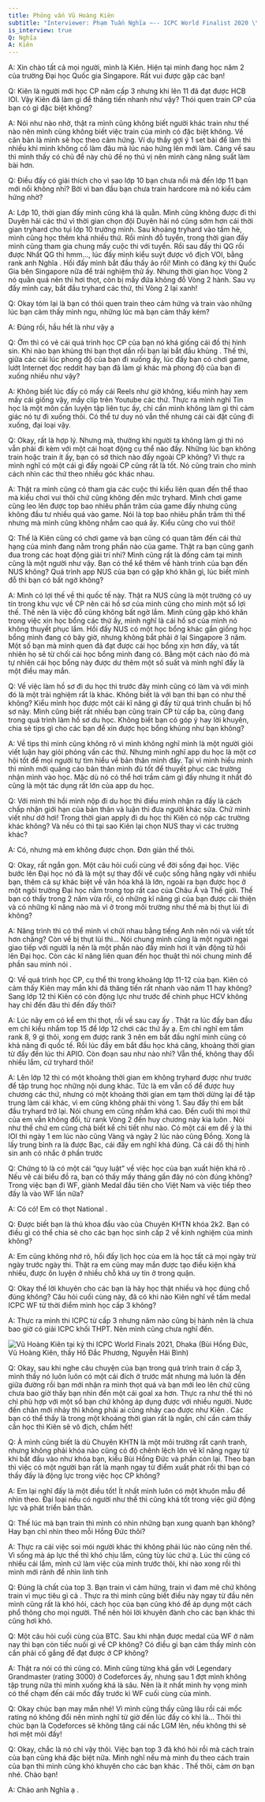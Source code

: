 ```yaml
---
title: Phỏng vấn Vũ Hoàng Kiên
subtitle: "Interviewer: Phạm Tuấn Nghĩa ~-- ICPC World Finalist 2020 \\& 2022"
is_interview: true
Q: Nghĩa
A: Kiên
---
```

A: Xin chào tất cả mọi người, mình là Kiên. Hiện tại mình đang học năm 2 của trường Đại học Quốc gia Singapore. Rất vui được gặp các bạn!

Q: Kiên là người mới học CP năm cấp 3 nhưng khi lên 11 đã đạt được HCB IOI. Vậy Kiên đã làm gì để thăng tiến nhanh như vậy? Thói quen train CP của bạn có gì đặc biệt không?

A: Nói như nào nhờ, thật ra mình cũng không biết người khác train như thế nào nên mình cũng không biết việc train của mình có đặc biệt không. Về căn bản là mình sẽ học theo cảm hứng. Ví dụ thầy gợi ý 1 set bài để làm thì nhiều khi mình không cố làm đâu mà lúc nào hứng lên mới làm. Càng về sau thì mình thấy có chủ đề này chủ đề nọ thú vị nên mình càng năng suất làm bài hơn.

Q: Điều đấy có giải thích cho vì sao lớp 10 bạn chưa nổi mà đến lớp 11 bạn mới nổi không nhỉ? Bởi vì ban đầu bạn chưa train hardcore mà nó kiểu cảm hứng nhờ?

A: Lớp 10, thời gian đấy mình cũng khá là quằn. Mình cũng không được đi thi Duyên hải các thứ vì thời gian chọn đội Duyên hải nó cũng sớm hơn cái thời gian tryhard cho tụi lớp 10 trường mình. Sau khoảng tryhard vào tầm hè, mình cũng học thêm khá nhiều thứ. Rồi mình đỗ tuyển, trong thời gian đấy mình cũng tham gia chung mấy cuộc thi với tuyển. Rồi sau đấy thi QG rồi được Nhất QG thì hmm…, lúc đấy mình kiểu suýt được vô địch VOI, bằng rank anh Nghĩa . Hồi đấy mình bắt đầu thấy ảo rồi! Mình có đăng ký thi Quốc Gia bên Singapore nữa để trải nghiệm thử ấy. Nhưng thời gian học Vòng 2 nó quằn quá nên thi hơi thọt, còn bị mấy đứa không đỗ Vòng 2 hành. Sau vụ đấy mình cay, bắt đầu tryhard các thứ, thi Vòng 2 lại xanh!

Q: Okay tóm lại là bạn có thói quen train theo cảm hứng và train vào những lúc bạn cảm thấy mình ngu, những lúc mà bạn cảm thấy kém?

A: Đúng rồi, hầu hết là như vậy ạ

Q: Ờm thì có vẻ cái quá trình học CP của bạn nó khá giống cái đồ thị hình sin. Khi nào bạn khủng thì bạn thọt dần rồi bạn lại bắt đầu khủng . Thế thì, giữa các cái lúc phong độ của bạn đi xuống ấy, lúc đấy bạn có chơi game, lướt Internet đọc reddit hay bạn đã làm gì khác mà phong độ của bạn đi xuống nhiều như vậy?

A: Không biết lúc đấy có mấy cái Reels như giờ không, kiểu mình hay xem mấy cái giống vậy, mấy clip trên Youtube các thứ. Thực ra mình nghĩ Tin học là một môn cần luyện tập liên tục ấy, chỉ cần mình không làm gì thì cảm giác nó tự đi xuống thôi. Có thể tư duy nó vẫn thế nhưng cái cài đặt cũng đi xuống, đại loại vậy.

Q: Okay, rất là hợp lý. Nhưng mà, thường khi người ta không làm gì thì nó vẫn phải đi kèm với một cái hoạt động cụ thể nào đấy. Những lúc bạn không train hoặc train ít ấy, bạn có sở thích nào đấy ngoài CP không? Vì thực ra mình nghĩ có một cái gì đấy ngoài CP cũng rất là tốt. Nó cũng train cho mình cách nhìn các thứ theo nhiều góc khác nhau.

A: Thật ra mình cũng có tham gia các cuộc thi kiểu liên quan đến thể thao mà kiểu chơi vui thôi chứ cũng không đến mức tryhard. Mình chơi game cũng leo lên được top bao nhiêu phần trăm của game đấy nhưng cũng không đầu tư nhiều quá vào game. Nói là top bao nhiêu phần trăm thì thế nhưng mà mình cũng không nhắm cao quá ấy. Kiểu cũng cho vui thôi!

Q: Thế là Kiên cũng có chơi game và bạn cũng có quan tâm đến cái thứ hạng của mình đang nằm trong phần nào của game. Thật ra bạn cũng ganh đua trong các hoạt động giải trí nhỉ? Mình cũng rất là đồng cảm tại mình cũng là một người như vậy. Bạn có thể kể thêm về hành trình của bạn đến NUS không? Quá trình app NUS của bạn có gặp khó khăn gì, lúc biết mình đỗ thì bạn có bất ngờ không?

A: Mình có lợi thế về thi quốc tế này. Thật ra NUS cũng là một trường có uy tín trong khu vực về CP nên cái hồ sơ của mình cũng cho mình một số lợi thế. Thế nên là việc đỗ cũng không bất ngờ lắm. Mình cũng gặp khó khăn trong việc xin học bổng các thứ ấy, mình nghĩ là cái hồ sơ của mình nó không thuyết phục lắm. Hồi đấy NUS có một học bổng khác gần giống học bổng mình đang có bây giờ, nhưng không bắt phải ở lại Singapore 3 năm. Một số bạn mà mình quen đã đạt được cái học bổng xịn hơn đấy, và tất nhiên họ sẽ từ chối cái học bổng mình đang có. Bằng một cách nào đó mà tự nhiên cái học bổng này được dư thêm một số suất và mình nghĩ đấy là một điều may mắn.

Q: Về việc làm hồ sơ đi du học thì trước đây mình cũng có làm và với mình đó là một trải nghiệm rất là khác. Không biết là với bạn thì bạn có như thế không? Kiểu mình học được một cái kĩ năng gì đấy từ quá trình chuẩn bị hồ sơ này. Mình cũng biết rất nhiều bạn cũng train CP từ cấp ba, cũng đang trong quá trình làm hồ sơ du học. Không biết bạn có góp ý hay lời khuyên, chia sẻ tips gì cho các bạn để xin được học bổng khủng như bạn không?

A: Về tips thì mình cũng không rõ vì mình không nghĩ mình là một người giỏi viết luận hay giỏi phỏng vấn các thứ. Nhưng mình nghĩ app du học là một cơ hội tốt để mọi người tự tìm hiểu về bản thân mình đấy. Tại vì mình hiểu mình thì mình mới quảng cáo bản thân mình đủ tốt để thuyết phục các trường nhận mình vào học. Mặc dù nó có thể hơi trầm cảm gì đấy nhưng ít nhất đó cũng là một tác dụng rất lớn của app du học.

Q: Với mình thì hồi mình nộp đi du học thì điều mình nhận ra đấy là cách chấp nhận giới hạn của bản thân và luận thì đưa người khác sửa. Chứ mình viết như dở hơi! Trong thời gian apply đi du học thì Kiên có nộp các trường khác không? Và nếu có thì tại sao Kiên lại chọn NUS thay vì các trường khác?

A: Có, nhưng mà em không được chọn. Đơn giản thế thôi.

Q: Okay, rất ngắn gọn. Một câu hỏi cuối cùng về đời sống đại học. Việc bước lên Đại học nó đã là một sự thay đổi về cuộc sống hằng ngày với nhiều bạn, thêm cả sự khác biệt về văn hóa khá là lớn, ngoài ra bạn được học ở một ngôi trường Đại học nằm trong top rất cao của Châu Á và Thế giới. Thế bạn có thấy trong 2 năm vừa rồi, có những kĩ năng gì của bạn được cải thiện và có những kĩ năng nào mà vì ở trong môi trường như thế mà bị thụt lùi đi không?

A: Nâng trình thì có thể mình vì chửi nhau bằng tiếng Anh nên nói và viết tốt hơn chăng?  Còn về bị thụt lùi thì… Nói chung mình cũng là một người ngại giao tiếp với người lạ nên là một phần nào đấy mình hơi ít vận động từ hồi lên Đại học. Còn các kĩ năng liên quan đến học thuật thì nói chung mình để phần sau mình nói .

Q: Về quá trình học CP, cụ thể thì trong khoảng lớp 11-12 của bạn. Kiên có cảm thấy Kiên may mắn khi đã thăng tiến rất nhanh vào năm 11 hay không? Sang lớp 12 thì Kiên có còn động lực như trước để chinh phục HCV không hay chỉ đến đâu thì đến đấy thôi?

A: Lúc nãy em có kể em thi thọt, rồi về sau cay ấy . Thật ra lúc đấy ban đầu em chỉ kiểu nhắm top 15 để lớp 12 chơi các thứ ấy ạ. Em chỉ nghĩ em tầm rank 8, 9 gì thôi, xong em được rank 3 nên em bắt đầu nghĩ mình cũng có khả năng đi quốc tế. Rồi lúc đầy em bắt đầu học khá căng, khoảng thời gian từ đấy đến lúc thi APIO. Còn đoạn sau như nào nhỉ? Vẫn thế, không thay đổi nhiều lắm, cứ tryhard thôi!

A: Lên lớp 12 thì có một khoảng thời gian em không tryhard được như trước để tập trung học những nội dung khác. Tức là em vẫn cố để được huy chương các thứ, nhưng có một khoảng thời gian em tạm thời dừng lại để tập trung làm cái khác, vì em cũng không phải thi vòng 1. Sau đấy thì em bắt đầu tryhard trở lại. Nói chung em cũng nhắm khá cao. Đến cuối thì mọi thứ của em vẫn không đổi, từ rank Vòng 2 đến huy chương này kia luôn . Nói như thế chứ em cũng chả biết kể chi tiết như nào. Có một cái em để ý là thi IOI thì ngày 1 em lúc nào cũng Vàng và ngày 2 lúc nào cũng Đồng. Xong là lấy trung bình ra là được Bạc, cái đấy em nghĩ khá đúng. Cả cái đồ thị hình sin anh có nhắc ở phần trước

Q: Chứng tỏ là có một cái “quy luật” về việc học của bạn xuất hiện khá rõ . Nếu vẽ cái biểu đồ ra, bạn có thấy mấy tháng gần đây nó còn đúng không? Trong việc bạn đi WF, giành Medal đầu tiên cho Việt Nam và việc tiếp theo đấy là vào WF lần nữa?

A: Có có! Em có thọt National .

Q: Được biết bạn là thủ khoa đầu vào của Chuyên KHTN khóa 2k2. Bạn có điều gì có thể chia sẻ cho các bạn học sinh cấp 2 về kinh nghiệm của mình không?

A: Em cũng không nhớ rõ, hồi đấy lịch học của em là học tất cả mọi ngày trừ ngày trước ngày thi. Thật ra em cũng may mắn được tạo điều kiện khá nhiều, được ôn luyện ở nhiều chỗ khá uy tín ở trong quận.

Q: Okay thế lời khuyên cho các bạn là hãy học thật nhiều và học đúng chỗ đúng không?  Câu hỏi cuối cùng này, đã có khi nào Kiên nghĩ về tấm medal ICPC WF từ thời điểm mình học cấp 3 không?

A: Thực ra mình thi ICPC từ cấp 3 nhưng năm nào cũng bị hành nên là chưa bao giờ có giải ICPC khối THPT. Nên mình cũng chưa nghĩ đến.

![Vũ Hoàng Kiên tại kỳ thi ICPC World Finals 2021, Dhaka (Bùi Hồng Đức, Vũ Hoàng Kiên, thầy Hồ Đắc Phương, Nguyễn Hải Bình)](../assets/interviews/vu-hoang-kien.jpg)

Q: Okay, sau khi nghe câu chuyện của bạn trong quá trình train ở cấp 3, mình thấy nó luôn luôn có một cái đích ở trước mắt nhưng mà luôn là đến giữa đường rồi bạn mới nhận ra mình thọt quá và bạn mới leo lên chứ cũng chưa bao giờ thấy bạn nhìn đến một cái goal xa hơn. Thực ra như thế thì nó chỉ phù hợp với một số bạn chứ không áp dụng được với nhiều người. Nước đến chân mới nhảy thì không phải ai cũng nhảy cao được như Kiên . Các bạn có thể thấy là trong một khoảng thời gian rất là ngắn, chỉ cần cảm thấy cần học thì Kiên sẽ vô địch, chấm hết!

Q: À mình cũng biết là dù Chuyên KHTN là một môi trường rất cạnh tranh, nhưng không phải khóa nào cũng có độ chênh lệch lớn về kĩ năng ngay từ khi bắt đầu vào như khóa bạn, kiểu Bùi Hồng Đức và phần còn lại. Theo bạn thì việc có một người bạn rất là mạnh ngay từ điểm xuất phát rồi thì bạn có thấy đấy là động lực trong việc học CP không?

A: Em lại nghĩ đấy là một điều tốt! Ít nhất mình luôn có một khuôn mẫu để nhìn theo. Đại loại nếu có người như thế thì cũng khá tốt trong việc giữ động lực và phát triển bản thân.

Q: Thế lúc mà bạn train thì mình có nhìn những bạn xung quanh bạn không? Hay bạn chỉ nhìn theo mỗi Hồng Đức thôi?

A: Thực ra cái việc soi mói người khác thì không phải lúc nào cũng nên thế. Vì sống mà áp lực thế thì khó chịu lắm, cũng tùy lúc chứ ạ. Lúc thi cũng có nhiều cái lắm, mình cứ làm việc của mình trước thôi, khi nào xong rồi thì mình mới rảnh để nhìn linh tinh

Q: Đúng là chất của top 3. Bạn train vì cảm hứng, train vì đam mê chứ không train vì mục tiêu gì cả . Thực ra thì mình cũng biết điều này ngay từ đầu nên mình cũng rất là khó hỏi, cách học của bạn cũng khó để áp dụng một cách phổ thông cho mọi người. Thế nên hỏi lời khuyên đành cho các bạn khác thì cũng hơi khó.

Q: Một câu hỏi cuối cùng của BTC. Sau khi nhận được medal của WF ở năm nay thì bạn còn tiếc nuối gì về CP không? Có điều gì bạn cảm thấy mình còn cần phải cố gắng để đạt được ở CP không?

A: Thật ra nói có thì cũng có. Mình cũng từng khá gần với Legendary Grandmaster (rating 3000) ở Codeforces ấy, nhưng sau 1 đợt mình không tập trung nữa thì mình xuống khá là sâu. Nên là ít nhất mình hy vọng mình có thể chạm đến cái mốc đấy trước kì WF cuối cùng của mình.

Q: Okay chúc bạn may mắn nhé! Vì mình cũng thấy cũng lâu rồi cái mốc rating nó không đổi nên mình nghĩ từ giờ đến lúc đấy có khi là… Thôi thì chúc bạn là Codeforces sẽ không tăng cái nấc LGM lên, nếu không thì sẽ hơi mệt mỏi đấy!

Q: Okay, chắc là nó chỉ vậy thôi. Việc bạn top 3 đã khó hỏi rồi mà cách train của bạn cũng khá đặc biệt nữa. Mình nghĩ nếu mà mình đu theo cách train của bạn thì mình cũng khó khuyên cho các bạn khác . Thế thôi, cảm ơn bạn nhé. Chào bạn!

A: Chào anh Nghĩa ạ .

